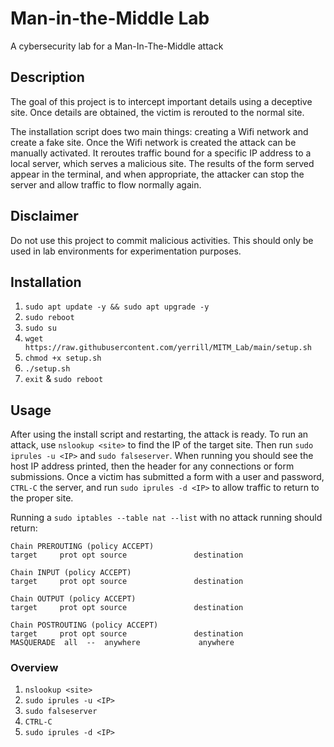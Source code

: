 # Man-in-the-Middle Lab

A cybersecurity lab for a Man-In-The-Middle attack

## Description

The goal of this project is to intercept important details using a deceptive site. Once details are obtained, the victim is rerouted to the normal site.

The installation script does two main things: creating a Wifi network and create a fake site. Once the Wifi network is created the attack can be manually activated. It reroutes traffic bound for a specific IP address to a local server, which serves a malicious site. The results of the form served appear in the terminal, and when appropriate, the attacker can stop the server and allow traffic to flow normally again.

## Disclaimer

Do not use this project to commit malicious activities. This should only be used in lab environments for experimentation purposes.

## Installation

1. `sudo apt update -y && sudo apt upgrade -y`
2. `sudo reboot`
3. `sudo su`
4. `wget https://raw.githubusercontent.com/yerrill/MITM_Lab/main/setup.sh`
5. `chmod +x setup.sh`
6. `./setup.sh`
7. `exit` & `sudo reboot`

## Usage

After using the install script and restarting, the attack is ready. To run an attack, use `nslookup <site>` to find the IP of the target site. Then run `sudo iprules -u <IP>` and `sudo falseserver`. When running you should see the host IP address printed, then the header for any connections or form submissions. Once a victim has submitted a form with a user and password, `CTRL-C` the server, and run `sudo iprules -d <IP>` to allow traffic to return to the proper site.

Running a `sudo iptables --table nat --list` with no attack running should return:

```Text
Chain PREROUTING (policy ACCEPT)
target     prot opt source               destination

Chain INPUT (policy ACCEPT)
target     prot opt source               destination

Chain OUTPUT (policy ACCEPT)
target     prot opt source               destination

Chain POSTROUTING (policy ACCEPT)
target     prot opt source               destination
MASQUERADE  all  --  anywhere             anywhere
```

### Overview

1. `nslookup <site>`
2. `sudo iprules -u <IP>`
3. `sudo falseserver`
4. `CTRL-C`
5. `sudo iprules -d <IP>`
